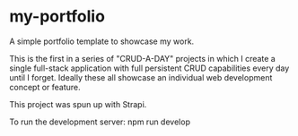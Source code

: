 # my-portfolio

A simple portfolio template to showcase my work.

This is the first in a series of "CRUD-A-DAY" projects in which I create a single full-stack application with full persistent CRUD capabilities every day until I forget. Ideally these all showcase an individual web development concept or feature.

This project was spun up with Strapi.

To run the development server:
npm run develop